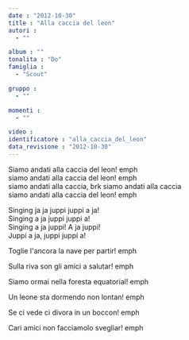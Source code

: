 ```yaml
---
date : "2012-10-30"
title : "Alla caccia del leon"
autori : 
  - ""

album : ""
tonalita : "Do"
famiglia : 
  - "Scout"

gruppo : 
  - ""

momenti : 
  - ""

video : 
identificatore : "alla_caccia_del_leon"
data_revisione : "2012-10-30"
---
```

  
  
Siamo andati alla caccia del leon! emph  
siamo andati alla caccia del leon! emph  
siamo andati alla caccia, brk siamo andati alla caccia  
siamo andati alla caccia del leon! emph  
  
  
Singing ja ja juppi juppi a ja!  
Singing a ja juppi juppi a!  
Singing a ja juppi! A ja juppi!  
Juppi a ja, juppi juppi a!    
  
  
  
Toglie l'ancora la nave per partir! emph  
  
  
Sulla riva son gli amici a salutar! emph  
  
  
Siamo ormai nella foresta equatorial! emph  
  
   
Un leone sta dormendo non lontan! emph  
  
   
Se ci vede ci divora in un boccon! emph  
  
  
Cari amici non facciamolo svegliar! emph  
  
  
